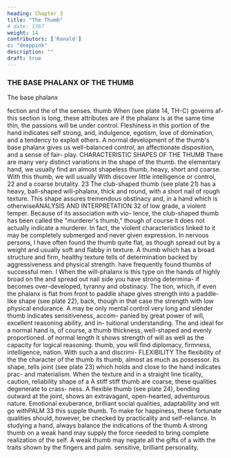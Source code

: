```yaml
---
heading: Chapter 3
title: "The Thumb"
# date: 1767
weight: 14
contributors: ['Ranald']
c: "deeppink"
description: ""
draft: true
---
```



### THE BASE PHALANX OF THE THUMB

The base phalanx

fection
and the
of the
senses.
thumb
When
(see plate 14,
TH-C)
governs af-
this section is long, these attributes are
if the phalanx is at the same time thin, the passions will
be under control. Fleshiness in this portion of the hand indicates self
strong, and,
indulgence, egotism, love of domination, and a tendency to exploit
others. A normal development of the thumb's base phalanx gives us
well-balanced control, an affectionate disposition, and a sense of fair-
play.
CHARACTERISTIC SHAPES OF THE THUMB
There are many very
distinct variations in the
shape of the thumb.
the elementary hand, we usually find an almost shapeless
thumb, heavy, short and coarse. With this thumb, we will usually
With
discover
little
intelligence or control,
22
and a coarse
brutality.
23
The club-shaped thumb (see plate 21) has a heavy, ball-shaped
will-phalanx, thick and round, with a short nail of rough texture. This
shape assures tremendous obstinacy and, in a hand which is otherwiseANALYSIS AND INTERPRETATION
32
of low grade, a violent temper. Because of its association with vio-
lence, the club-shaped thumb has been called the "murderer's thumb,"
though of course it does not actually indicate a murderer. In fact,
the violent characteristics linked to it may be completely submerged
and never given
expression.
In nervous persons, I have often found the thumb quite flat, as
though spread out by a weight and usually soft and flabby in texture.
A thumb which has a broad structure and firm, healthy texture
tells of
determination backed by aggressiveness and physical strength.
have frequently found thumbs of
successful men.
I
When
the will-phalanx
is
this
type on the hands of highly
broad on the
and spread out
nail side
you have strong determina-
if
becomes
over-developed,
tyranny and obstinacy. The
tion, which,
if
even
the
phalanx is flat from front to
paddle shape gives strength
into a paddle-like shape (see plate 22),
back, though in that case the strength
with low physical endurance.
A
may
be only mental control
very long and slender thumb indicates sensitiveness, accom-
panied by great power of
will, excellent
reasoning ability, and in-
tuitional understanding.
The
and
ideal for a
normal hand
is,
of course, a
thumb
thickness, well-shaped and evenly proportioned.
of normal length
It
shows strength
of will as well as the capacity for logical reasoning.
thumb, you will find diplomacy, firmness, intelligence,
nation.
With such a
and discrimi-
FLEXIBILITY
The
flexibility of the
the character of
the
thumb
its
thumb, almost as much as
possessor.
its
shape,
tells
joint (see plate 23) which holds
and close to the hand indicates prac-
and materialism. When the texture and
in a straight line
ticality, caution, reliability
shape of a
A stiff
stiff
thumb
are coarse, these qualities degenerate to crass-
ness.
A flexible thumb (see plate 24), bending outward at the joint,
shows an extravagant, open-hearted, adventurous nature. Emotional
exuberance, brilliant social qualities, adaptability and wit go withPALM
33
this supple thumb. To make for happiness, these fortunate qualities
should, however, be checked by practicality and self-reliance.
In studying a hand, always balance the indications of the thumb
A strong thumb on a
weak hand may supply the force needed to bring complete
realization of the self. A weak thumb may negate all the gifts of a
with the traits shown by the fingers and palm.
sensitive,
brilliant personality.

